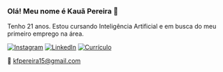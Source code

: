 ### Olá! Meu nome é Kauã Pereira 👋
  Tenho 21 anos. Estou cursando Inteligência Artificial e em busca do meu primeiro emprego na área.

[![Instagram](https://img.shields.io/badge/Instagram-E4405F?style=for-the-badge&logo=instagram&logoColor=white)](https://www.instagram.com/k_pereira15/) [![LinkedIn](https://img.shields.io/badge/LinkedIn-0077B5?style=for-the-badge&logo=linkedin&logoColor=white)](https://www.linkedin.com/in/kau%C3%A38/)
[![Currículo](https://img.shields.io/badge/currículo-000000?style=for-the-badge&logo=About.me&logoColor=white)]([https://www.linkedin.com/in/kau%C3%A38/](https://drive.google.com/file/d/1nBH21JpRx0Y2-0JveEwrE6CYKf5TN50e/view?usp=sharing))

📧 kfpereira15@gmail.com 
